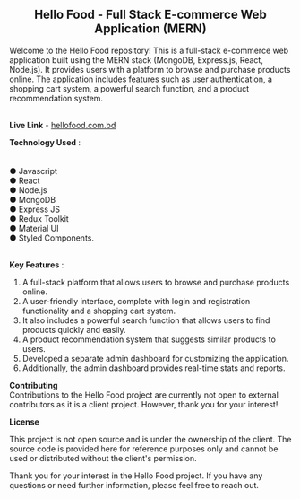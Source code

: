 <h2 align="center" color="red">Hello Food - Full Stack E-commerce Web Application (MERN)</h2>
Welcome to the Hello Food repository! This is a full-stack e-commerce web application built using the MERN stack (MongoDB, Express.js, React, Node.js). It provides users with a platform to browse and purchase products online. The application includes features such as user authentication, a shopping cart system, a powerful search function, and a product recommendation system. <br />
<br />

**Live Link** - <a href="https://hellofood.com.bd">hellofood.com.bd</a> <br />

**Technology Used** :  <br /> 
<br />	
● Javascript <br />
● React <br />
● Node.js <br />
● MongoDB <br />
● Express JS <br />
● Redux Toolkit <br />
● Material UI <br />
● Styled Components. <br />
<br />

**Key Features** : <br />

1. A full-stack platform that allows users to browse and purchase products online.
2. A user-friendly interface, complete with login and registration functionality and a shopping cart system.
3. It also includes a powerful search function that allows users to find products quickly and easily.
4. A product recommendation system that suggests similar products to users.
5. Developed a separate admin dashboard for customizing the application.
6. Additionally, the admin dashboard provides real-time stats and reports.

**Contributing** <br />
Contributions to the Hello Food project are currently not open to external contributors as it is a client project. However, thank you for your interest! <br />

**License** <br />

This project is not open source and is under the ownership of the client. The source code is provided here for reference purposes only and cannot be used or distributed without the client's permission. <br />

Thank you for your interest in the Hello Food project. If you have any questions or need further information, please feel free to reach out.

